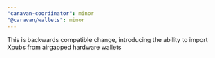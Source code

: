 ```yaml
---
"caravan-coordinator": minor
"@caravan/wallets": minor
---
```


This is backwards compatible change, introducing the ability to import Xpubs from airgapped hardware wallets
